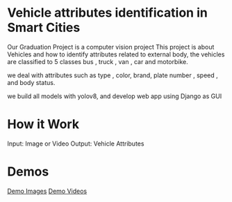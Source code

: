 # Vehicle attributes identification in Smart Cities
Our Graduation Project is a computer vision project 
This project is about Vehicles and how to identify attributes related to external body,
the vehicles are classified to 5 classes
bus , truck , van , car and motorbike.

we deal with attributes such as type , color, brand, plate number , speed , and body status.

we build all models with yolov8,
and develop web app using Django as GUI 

# How it Work

Input: Image or Video
Output: Vehicle Attributes



# Demos
[Demo Images](https://github.com/Mohamed-Ahmed-12/djnago-yolov8/tree/main/car_identification/static/demo1)
[Demo Videos](https://github.com/Mohamed-Ahmed-12/djnago-yolov8/tree/main/car_identification/static/demo2)
